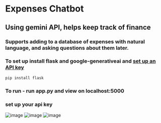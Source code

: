 # Expenses Chatbot

## Using gemini API, helps keep track of finance

### Supports adding to a database of expenses with natural language, and asking questions about them later.

### To set up install flask and google-generativeai and [set up an API key](https://ai.google.dev/gemini-api/docs/get-started/tutorial?lang=python)
```ps
pip install flask
```
### To run - run app.py and view on localhost:5000

### set up your api key
![image](https://github.com/BlobDylan/GolanThing/assets/42690452/12862c83-7d4e-48fb-bd5b-9e9e25914197)
![image](https://github.com/BlobDylan/GolanThing/assets/42690452/772060ce-e842-4979-b0ad-b94e9718293a)
![image](https://github.com/BlobDylan/GolanThing/assets/42690452/06bbacdc-19ad-4052-987c-dadf7415c851)
